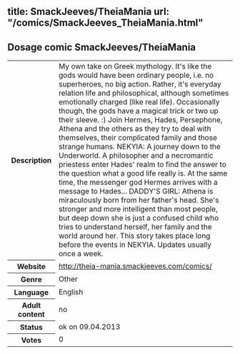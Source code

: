 title: SmackJeeves/TheiaMania
url: "/comics/SmackJeeves_TheiaMania.html"
---
Dosage comic SmackJeeves/TheiaMania
-----------------------------------------

<table class="comicinfo">
<tr>
<th>Description</th><td>My own take on Greek mythology. It's like the gods would have been ordinary people, i.e. no superheroes, no big action. Rather, it's everyday relation life and philosophical, although sometimes emotionally charged (like real life). Occasionally though, the gods have a magical trick or two up their sleeve. :) Join Hermes, Hades, Persephone, Athena and the others as they try to deal with themselves, their complicated family and those strange humans. NEKYIA: A journey down to the Underworld. A philosopher and a necromantic priestess enter Hades' realm to find the answer to the question what a good life really is. At the same time, the messenger god Hermes arrives with a message to Hades... DADDY'S GIRL: Athena is miraculously born from her father's head. She's stronger and more intelligent than most people, but deep down she is just a confused child who tries to understand herself, her family and the world around her. This story takes place long before the events in NEKYIA. Updates usually once a week.</td>
</tr>
<tr>
<th>Website</th><td><a href="http://theia-mania.smackjeeves.com/comics/">http://theia-mania.smackjeeves.com/comics/</a></td>
</tr>
<tr>
<th>Genre</th><td>Other</td>
</tr>
<tr>
<th>Language</th><td>English</td>
</tr>
<tr>
<th>Adult content</th><td>no</td>
</tr>
<tr>
<th>Status</th><td>ok on 09.04.2013</td>
</tr>
<tr>
<th>Votes</th><td>0</div></td>
</tr>
</table>

